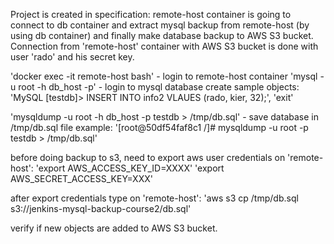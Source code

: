 Project is created in specification:
remote-host container is going to connect to db container and extract mysql backup from remote-host (by using db container) and finally make database backup to AWS S3 bucket.
Connection from 'remote-host' container with AWS S3 bucket is done with user 'rado' and his secret key.

'docker exec -it remote-host bash' - login to remote-host container
'mysql -u root -h db_host -p' - login to mysql database
create sample objects:
'MySQL [testdb]> INSERT INTO info2 VLAUES (rado, kier, 32);', 
'exit'

'mysqldump -u root -h db_host -p testdb > /tmp/db.sql' - save database in /tmp/db.sql file
example: '[root@50df54faf8c1 /]# mysqldump -u root -p testdb > /tmp/db.sql'

before doing backup to s3, need to export aws user credentials on 'remote-host':
'export AWS_ACCESS_KEY_ID=XXXX'
'export AWS_SECRET_ACCESS_KEY=XXX'

after export credentials type on 'remote-host':
'aws s3 cp /tmp/db.sql s3://jenkins-mysql-backup-course2/db.sql'

verify if new objects are added to AWS S3 bucket.
